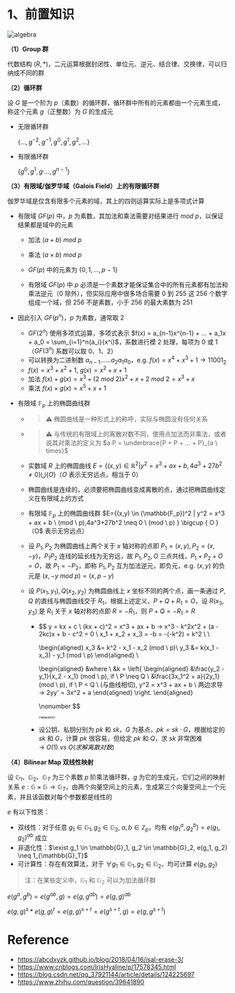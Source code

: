 # 1、前置知识

![algebra](https://img-blog.csdnimg.cn/20210429150145188.jpeg?x-oss-process=image/watermark,type_ZmFuZ3poZW5naGVpdGk,shadow_10,text_aHR0cHM6Ly9ibG9nLmNzZG4ubmV0L2N3Mzk3MjY1MzYy,size_16,color_FFFFFF,t_70)

**（1）Group 群**

代数结构 $(R, *)$​​，二元运算根据封闭性、单位元、逆元、结合律、交换律，可以归纳成不同的群

**（2）循环群**

设 $G$ 是一个阶为 $p$（素数）的循环群，循环群中所有的元素都由一个元素生成，称这个元素 $g$（正整数）为 $G$ 的生成元

- 无限循环群

  $\{…, g^{-2}, g^{-1}, g^0, g^1, g^2, …\}$

- 有限循环群

  $\{g^0, g^1, g^, …, g^{n-1}\}$​

**（3）有限域/伽罗华域（Galois Field）上的有限循环群**

伽罗华域是仅含有限多个元素的域，其上的四则运算实际上是多项式计算

- 有限域 $GF(p)$ 中，$p$ 为素数，其加法和乘法需要对结果进行 $mod \ p$，以保证结果都是域中的元素

  - 加法 $(a + b) \ mod \ p$

  - 乘法 $(a \times b) \ mod \ p$​​
  - $GF(p)$ 中的元素为 $\{0, 1, …, p-1\}$
  - 有限域 $GF(p)$ 中 $p$ 必须是一个素数才能保证集合中的所有元素都有加法和乘法逆元（$0$ 除外），但实际应用中很多场合需要 $0$ 到 $255$ 这 $256$​ 个数字组成一个域，但 $256$ 不是素数，小于 $256$ 的最大素数为 $251$

- 因此引入 $GF(p^n)$，$p$ 为素数，通常取 $2$

  - $GF(2^n)$ 使用多项式运算，多项式表示 $f(x) = a_{n-1}x^{n-1} + … + a_1x + a_0 = \sum_{i=1}^n{a_i}{x^i}$，系数进行模 $2$ 处理，每项为 $0$ 或 $1$（$GF(3^n)$ 系数可以取 $0、1、2$）
  - 可以转换为二进制数 $a_{n-1}……a_2a_1a_0$，e.g. $f(x) = x^4 + x^3 + 1 → 11001_2$
  - $f(x) = x^3 + x^2 + 1, \ g(x) = x^2 + x + 1$
  - 加法 $f(x) + g(x) = x^3 + (2 \ mod \ 2)x^2 + x + 2 \ mod \ 2 = x^3 + x$
  - 乘法 $f(x) \times g(x) = x^5 + x + 1$​

- 有限域 $\mathbb{F}_p$ 上的椭圆曲线群

  - > ⚠️  椭圆曲线是一种形式上的称呼，实际与椭圆没有任何关系

  - > ⚠️ 与传统的有限域上的离散对数不同，使用点加法而非乘法，或者说其对乘法的定义为 $a·P = \underbrace{P + P + … + P}_{a \ times}$

  - 实数域 $R$ 上的椭圆曲线 $E = \{(x,y) \in \mathbb{R}^2 | y^2 = x^3 + ax + b, 4a^3 + 27b^2 \neq 0 \} \bigcup \{O\}$（$O$ 表示无穷远点，相当于 0）

  - 椭圆曲线是连续的，必须要把椭圆曲线变成离散的点，通过把椭圆曲线定义在有限域上的方式

  - 有限域 $\mathbb{F}_p$ 上的椭圆曲线群 $E=\{(x,y) \in (\mathbb{F_p})^2 | y^2 = x^3 + ax + b \ (mod \ p),4a^3+27b^2 \neq 0 \ (mod \ p) \} \bigcup \{ O \} $（$O$ 表示无穷远点）

  - 设 $P_1, P_2$ 为椭圆曲线上两个关于 $x$ 轴对称的点即 $P_1 = (x, y), P_2 = (x, -y)$，$P_1P_2$ 连线的延长线为无穷远，故 $P_1, P_2, O$ 三点共线，$P_1 + P_2 + O = O$，故 $P_1 = -P_2$，即称 $P_1, P_2$ 互为加法逆元，即负元，e.g. $(x, y)$ 的负元是 $(x, -y \ mod \ p) = (x, p-y)$

  - 设 $P(x_1, y_1), Q(x_2, y_2)$ 为椭圆曲线上 $x$ 坐标不同的两个点，画一条通过 $P, Q$ 的直线与椭圆曲线交于 $R_1$，根据上述定义，$P + Q + R_1 = O$，设 $R(x_3, y_3)$ 是 $R_1$ 关于 $x$ 轴对称的点即 $R = -R_1$，则 $P + Q = -R_1 = R$

    - $$
      y = kx + c \\
      (kx + c)^2 = x^3 + ax + b → x^3 - k^2x^2 + (a - 2kc)x + b - c^2 = 0 \\
      x_1 + x_2 + x_3 = -b = -(-k^2) = k^2 \\ \\
      
      \begin{aligned}
      x_3 &= k^2 - x_1 - x_2 (mod \ p)\\
      y_3 &= k(x_1 - x_3) - y_1 (mod \ p)
      \end{aligned} \\
      
      \begin{aligned}
      &where \\
      &k = \left\{
      \begin{aligned}
      &\frac{y_2 - y_1}{x_2 - x_1} (mod \ p), if \ P \neq Q \\
      &\frac{3x_1^2 + a}{2y_1} (mod \ p), if \ P = Q \ (与曲线相切), y^2 = x^3 + ax + b \ 两边求导 → 2yy' = 3x^2 + a
      \end{aligned}
      \right.
      \end{aligned}
      
      \nonumber
      $$

      <img src="https://ts1.cn.mm.bing.net/th/id/R-C.b0ea6c3d0c9d72b9f86f12fa131dc3e2?rik=QtRhxNHlAR9%2ftg&riu=http%3a%2f%2fblog.hubwiz.com%2f2020%2f06%2f16%2felliptic-curve-intro%2felliptic-curve-real.jpeg&ehk=o4WkZiEZMoYeXX0AjxRv%2bYu60r0KAcgYkJKmGtRssvs%3d&risl=&pid=ImgRaw&r=0" alt="椭圆曲线密码学" style="zoom: 33%;" />

    - 设公钥、私钥分别为 $pk$ 和 $sk$，$G$ 为基点，$pk = sk · G$，根据给定的 $sk$ 和 $G$，计算 $pk$ 很容易，但给定 $pk$ 和 $Q$，求 $sk$ 非常困难 $→ \ O(1) \ vs \ O(求解离散对数)$

**（4）Bilinear Map 双线性映射**

设 $\mathbb{G}_1、\mathbb{G}_2、\mathbb{G}_T$ 为三个素数 $p$ 阶乘法循环群，$g$ 为它的生成元，它们之间的映射关系 $e: \mathbb{G} \times \mathbb{G} \rightarrow \mathbb{G}_T$，由两个向量空间上的元素，生成第三个向量空间上一个元素，并且该函数对每个参数都是线性的

$e$ 有以下性质：

- 双线性：对于任意 $g_1 \in \mathbb{G}_1, g_2 \in \mathbb{G}_2, \ a, b \in \mathbb{Z}_p$，均有 $e(g_1^a, g_2^b) = e(g_1, g_2)^{ab}$ 成立     
- 非退化性：$\exist g_1 \in \mathbb{G}_1, g_2 \in \mathbb{G}_2, e(g_1, g_2) \neq 1_{\mathbb{G}_T}$
- 可计算性：存在有效算法，对于 $\forall g_1 \in \mathbb{G}_1, g_2 \in \mathbb{G}_2$，均可计算 $e(g_1, g_2)$

> 注：在某些定义中，$\mathbb{G}_1$ 和 $\mathbb{G_2}$ 可以为加法循环群

$e(g^a, g^b) = e(g^{ab}, g) = e(g, g^{ab}) = e(g, g)^{ab}$

$e(g, g)^s * e(g, g)^t = e(g, g)^{s+t} = e(g^{s+t}, g) = e(g, g^{s+t})$

# Reference

- https://abcdxyzk.github.io/blog/2018/04/16/isal-erase-3/
- https://www.cnblogs.com/IrisHyaline/p/17578345.html
- https://blog.csdn.net/qq_37921144/article/details/124225697
- https://www.zhihu.com/question/39641890